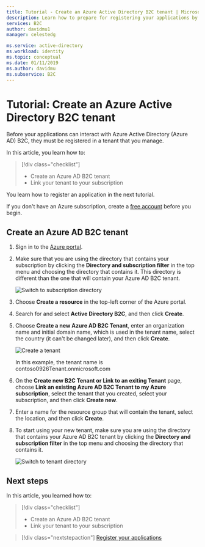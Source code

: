 ```yaml
---
title: Tutorial - Create an Azure Active Directory B2C tenant | Microsoft Docs
description: Learn how to prepare for registering your applications by creating an Azure Active Directory B2C tenant using the Azure portal.
services: B2C
author: davidmu1
manager: celestedg

ms.service: active-directory
ms.workload: identity
ms.topic: conceptual
ms.date: 01/11/2019
ms.author: davidmu
ms.subservice: B2C
---
```


# Tutorial: Create an Azure Active Directory B2C tenant

Before your applications can interact with Azure Active Directory (Azure AD) B2C, they must be registered in a tenant that you manage.

In this article, you learn how to:

> [!div class="checklist"]
> * Create an Azure AD B2C tenant
> * Link your tenant to your subscription

You learn how to register an application in the next tutorial.

If you don't have an Azure subscription, create a [free account](https://azure.microsoft.com/free/?WT.mc_id=A261C142F) before you begin.

## Create an Azure AD B2C tenant

1. Sign in to the [Azure portal](https://portal.azure.com/).
2. Make sure that you are using the directory that contains your subscription by clicking the **Directory and subscription filter** in the top menu and choosing the directory that contains it. This directory is different than the one that will contain your Azure AD B2C tenant.

    ![Switch to subscription directory](./media/tutorial-create-tenant/switch-directory-subscription.png)

3. Choose **Create a resource** in the top-left corner of the Azure portal.
4. Search for and select **Active Directory B2C**, and then click **Create**.
5. Choose **Create a new Azure AD B2C Tenant**, enter an organization name and initial domain name, which is used in the tenant name, select the country (it can't be changed later), and then click **Create**.

    ![Create a tenant](./media/tutorial-create-tenant/create-tenant.png)

    In this example, the tenant name is contoso0926Tenant.onmicrosoft.com

6. On the **Create new B2C Tenant or Link to an exiting Tenant** page, choose **Link an existing Azure AD B2C Tenant to my Azure subscription**, select the tenant that you created, select your subscription, and then click **Create new**.
7. Enter a name for the resource group that will contain the tenant, select the location, and then click **Create**.
8. To start using your new tenant, make sure you are using the directory that contains your Azure AD B2C tenant by clicking the **Directory and subscription filter** in the top menu and choosing the directory that contains it.

    ![Switch to tenant directory](./media/tutorial-create-tenant/switch-directories.png)

## Next steps

In this article, you learned how to:

> [!div class="checklist"]
> * Create an Azure AD B2C tenant
> * Link your tenant to your subscription

> [!div class="nextstepaction"]
> [Register your applications](tutorial-register-applications.md)
